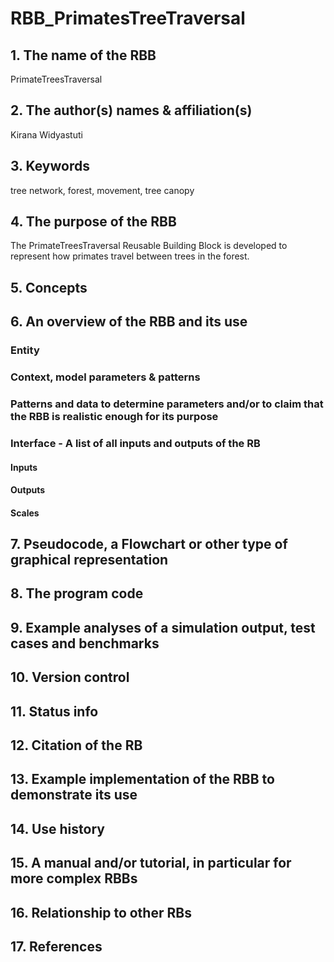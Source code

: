 # RBB_PrimatesTreeTraversal
## 1. The name of the RBB
PrimateTreesTraversal

## 2. The author(s) names & affiliation(s)
Kirana Widyastuti

## 3. Keywords
tree network, forest, movement, tree canopy

## 4. The purpose of the RBB
The PrimateTreesTraversal Reusable Building Block is developed to represent how primates travel between trees in the forest. 

## 5. Concepts

## 6. An overview of the RBB and its use

### Entity

### Context, model parameters & patterns

### Patterns and data to determine parameters and/or to claim that the RBB is realistic enough for its purpose

### Interface - A list of all inputs and outputs of the RB
#### Inputs

#### Outputs

#### Scales

## 7. Pseudocode, a Flowchart or other type of graphical representation

## 8. The program code

## 9. Example analyses of a simulation output, test cases and benchmarks

## 10. Version control

## 11. Status info

## 12. Citation of the RB

## 13. Example implementation of the RBB to demonstrate its use

## 14. Use history

## 15. A manual and/or tutorial, in particular for more complex RBBs

## 16. Relationship to other RBs

## 17. References

